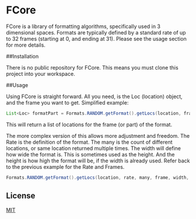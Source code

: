 # FCore

FCore is a library of formatting algorithms, specifically used in 3 dimensional spaces. Formats are typically defined by a standard rate of up to 32 frames (starting at 0, and ending at 31). Please see the usage section for more details.

##Installation

There is no public repository for FCore. This means you must clone this project into your workspace.

##Usage

Using FCore is straight forward. All you need, is the Loc (location) object, and the frame you want to get.
Simplified example:
```Java
List<Loc> formatPart = Formats.RANDOM.getFormat().getLocs(location, frame);
```
This will return a list of locations for the frame (or part) of the format.

The more complex version of this allows more adjustment and freedom. The Rate is the definition of the format. The many is the count of different locations, or same location returned multiple times. The width will define how wide the format is. This is sometimes used as the height. And the height is how high the format will be, if the width is already used. Refer back to the previous example for the Rate and Frames.
```Java
Formats.RANDOM.getFormat().getLocs(location, rate, many, frame, width, higth);
```

## License
[MIT](https://choosealicense.com/licenses/mit/)
